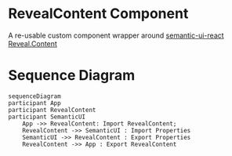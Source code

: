 # RevealContent Component

A re-usable custom component wrapper around [semantic-ui-react Reveal.Content](https://react.semantic-ui.com/elements/reveal)

# Sequence Diagram

```mermaid
sequenceDiagram
participant App
participant RevealContent
participant SemanticUI
    App ->> RevealContent: Import RevealContent;
    RevealContent ->> SemanticUI : Import Properties
    SemanticUI ->> RevealContent : Export Properties
    RevealContent ->> App : Export RevealContent
```
